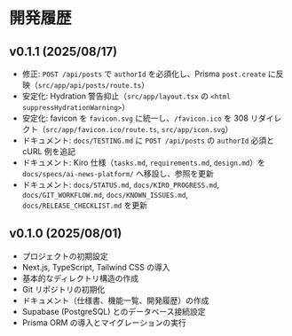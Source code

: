 # 開発履歴

## v0.1.1 (2025/08/17)

- 修正: `POST /api/posts` で `authorId` を必須化し、Prisma `post.create` に反映（`src/app/api/posts/route.ts`）
- 安定化: Hydration 警告抑止（`src/app/layout.tsx` の `<html suppressHydrationWarning>`）
- 安定化: favicon を `favicon.svg` に統一し、`/favicon.ico` を 308 リダイレクト（`src/app/favicon.ico/route.ts`, `src/app/icon.svg`）
- ドキュメント: `docs/TESTING.md` に `POST /api/posts` の `authorId` 必須と cURL 例を追記
- ドキュメント: Kiro 仕様（`tasks.md`, `requirements.md`, `design.md`）を `docs/specs/ai-news-platform/` へ移設し、参照を更新
- ドキュメント: `docs/STATUS.md`, `docs/KIRO_PROGRESS.md`, `docs/GIT_WORKFLOW.md`, `docs/KNOWN_ISSUES.md`, `docs/RELEASE_CHECKLIST.md` を更新

## v0.1.0 (2025/08/01)

- プロジェクトの初期設定
- Next.js, TypeScript, Tailwind CSS の導入
- 基本的なディレクトリ構造の作成
- Git リポジトリの初期化
- ドキュメント（仕様書、機能一覧、開発履歴）の作成
- Supabase (PostgreSQL) とのデータベース接続設定
- Prisma ORM の導入とマイグレーションの実行

